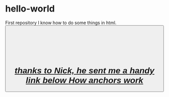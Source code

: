 # hello-world
First repository
I know how to do some things in html.
<button> <a href=""> <h1> <!doctype html> <html> <body> <p> <strong> <em> <br>
  
  <br>
thanks to Nick, he sent me a handy link below
<a href="https://developer.mozilla.org/en-US/docs/Web/HTML/Element/a">How anchors work</a>
